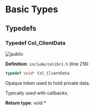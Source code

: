<a id="group__basic__types"></a>
# Basic Types





## Typedefs

<a id="group__basic__types_1ga52e127a5c635bcb88f252efd210ca1a5"></a>
### Typedef Col\_ClientData

![][public]

**Definition**: `include/colibri.h` (line 216)

```cpp
typedef void* Col_ClientData
```

Opaque token used to hold private data.

Typically used with callbacks.



**Return type**: void *

[public]: https://img.shields.io/badge/-public-brightgreen (public)
[C++]: https://img.shields.io/badge/language-C%2B%2B-blue (C++)
[private]: https://img.shields.io/badge/-private-red (private)
[Markdown]: https://img.shields.io/badge/language-Markdown-blue (Markdown)
[static]: https://img.shields.io/badge/-static-lightgrey (static)